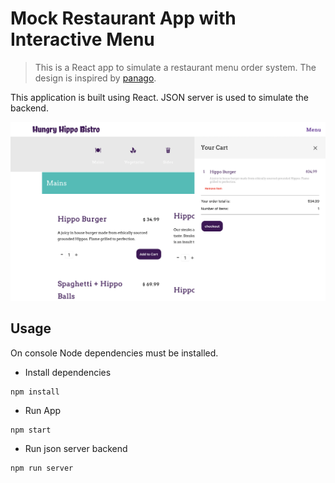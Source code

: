 # Mock Restaurant App with Interactive Menu
>This is a React app to simulate a restaurant menu order system. The design is inspired by [panago](https://www.panago.com).

This application is built using React. JSON server is used to simulate the backend.

![alt text](https://github.com/dliu753/HungryHippoRestaurant/blob/main/extra/screen.PNG)

## Usage
On console Node dependencies must be installed.
- Install dependencies
```
npm install
```
- Run App
```
npm start
```
- Run json server backend
```
npm run server
```